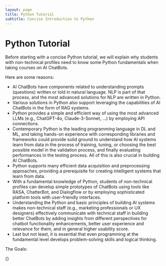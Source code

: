 ```yaml
---
layout: page
title: Python Tutorial
subtitle: Concise Introduction to Python
---
```


# Python Tutorial

Before starting with a concise Python tutorial, we will explain why students with non-technical profiles need to know some Python fundamentals when taking courses on AI ChatBots. 

Here are some reasons:

  - AI ChatBots have components related to understanding prompts (questions) written or told in natural language. NLP is part of that process, and the most advanced solutions for NLP are written in Python.
  - Various solutions in Python also support leveraging the capabilities of AI ChatBots in the form of RAG systems.
  - Python provides a simple and efficient way of using the most advanced LLMs (e.g., ChatGPT-4o, Claude-3-Sonnet, ...) by employing API connections.
  - Contemporary Python is the leading programming language in DL and ML, and taking hands-on experience with corresponding libraries and frameworks could provide solid ground to understand how AI systems learn from data in the process of training, tuning, or choosing the best possible model in the validation process, and finally evaluating performances in the testing process. All of this is also crucial in building AI ChatBots.
  - Python supports many efficient data acquisition and preprocessing approaches, providing a prerequisite for creating intelligent systems that learn from data.
  - With a fundamental knowledge of Python, students of non-technical profiles can develop simple prototypes of ChatBots using tools like RASA, ChatterBot, and Dialogflow or by employing sophisticated platform tools with user-friendly interfaces.
  - Understanding the Python and basic principles of building AI systems makes non-technical staff (e.g., marketing professionals or UX designers) effectively communicate with technical staff in building better ChatBots by adding insights from different perspectives for chatbot functionality enhancements, better user experience and relevance for them, and in general higher usability score.
  - Last but not least, it is essential that even programming at the fundamental level develops problem-solving skills and logical thinking.  

The Goals:

{}
